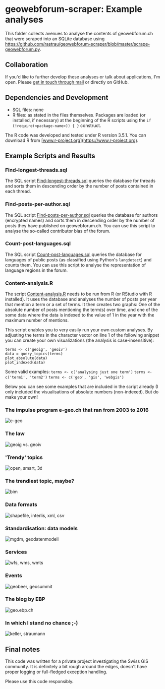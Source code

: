 # geowebforum-scraper: Example analyses
This folder collects avenues to analyse the contents of geowebforum.ch that were scraped into an SQLite database using https://github.com/rastrau/geowebforum-scraper/blob/master/scrape-geowebforum.py.

## Collaboration
If you'd like to further develop these analyses or talk about applications, I'm open. Please [get in touch through mail](mailto:ralph.straumann@gmail.com) or directly on GitHub.

## Dependencies and Development
- SQL files: none
- R files: as stated in the files themselves. Packages are loaded (or installed, if necessary) at the beginning of the R scripts using the `if (!require(<package-name>)) { }` construct.

The R code was developed and tested under R version 3.5.1. You can download R from [www.r-project.org](https://www.r-project.org).

## Example Scripts and Results

### Find-longest-threads.sql
The SQL script [Find-longest-threads.sql](https://github.com/rastrau/geowebforum-scraper/blob/master/example-analyses/Find-posts-per-author.sql) queries the database for threads and sorts them in descending order by the number of posts contained in each thread.

### Find-posts-per-author.sql
The SQL script [Find-posts-per-author.sql](https://github.com/rastrau/geowebforum-scraper/blob/master/example-analyses/Find-posts-per-author.sql) queries the database for authors (encrypted names) and sorts them in descending order by the number of posts they have published on geowebforum.ch. You can use this script to analyse the so-called contributor bias of the forum.

### Count-post-languages.sql
The SQL script [Count-post-languages.sql](https://github.com/rastrau/geowebforum-scraper/blob/master/example-analyses/Count-post-languages.sql) queries the database for languages of public posts (as classified using Python's `langdetect`) and counts them. You can use this script to analyse the representation of language regions in the forum.

### Content-analysis.R
The script [Content-analysis.R](https://github.com/rastrau/geowebforum-scraper/blob/master/example-analyses/Content-analysis.R) needs to be run from R (or RStudio with R installed). It uses the database and analyses the number of posts per year that mention a term or a set of terms. It then creates two graphs: One of the absolute number of posts mentioning the term(s) over time, and one of the some data where the data is indexed to the value of 1 in the year with the maximum number of mentions.

This script enables you to very easily run your own custom analyses. By adjusting the terms in the character vector on line 1 of the following snippet you can create your own visualizations (the analysis is case-insensitive):

```
terms <- c('geoig', 'geoiv')
data = query_topics(terms)
plot_absolute(data)
plot_indexed(data)
```

Some valid examples:
`terms <- c('analysing just one term')`
`terms <- c('term1', 'term2')`
`terms <- c('geo', 'gis', 'webgis')`

Below you can see some examples that are included in the script already (I only included the visualisations of absolute numbers (non-indexed). But do make your own!

### The impulse program e-geo.ch that ran from 2003 to 2016
![e-geo](https://github.com/rastrau/geowebforum-scraper/blob/master/example-analyses/e-geo-per-year--absolute.png "e-geo")

### The law
![geoig vs. geoiv](https://github.com/rastrau/geowebforum-scraper/blob/master/example-analyses/geoig-geoiv-per-year--absolute.png "geoig vs. geoiv")

### 'Trendy' topics
![open, smart, 3d](https://github.com/rastrau/geowebforum-scraper/blob/master/example-analyses/open-smart-3d-per-year--absolute.png "open, smart, 3d")

### The trendiest topic, maybe?
![bim](https://github.com/rastrau/geowebforum-scraper/blob/master/example-analyses/bim-per-year--absolute.png "bim")

### Data formats
![shapefile, interlis, xml, csv](https://github.com/rastrau/geowebforum-scraper/blob/master/example-analyses/shapefile-interlis-xml-csv-per-year--absolute.png "shapefile, interlis, xml, csv")

### Standardisation: data models
![mgdm, geodatenmodell](https://github.com/rastrau/geowebforum-scraper/blob/master/example-analyses/mgdm-geodatenmodell-per-year--absolute.png "mgdm, geodatenmodell")

### Services
![wfs, wms, wmts](https://github.com/rastrau/geowebforum-scraper/blob/master/example-analyses/wfs-wms-wmts-per-year--absolute.png "wfs, wms, wmts")

### Events
![geobeer, geosummit](https://github.com/rastrau/geowebforum-scraper/blob/master/example-analyses/geosummit-geobeer-per-year--absolute.png "geobeer, geosummit")

### The blog by EBP
![geo.ebp.ch](https://github.com/rastrau/geowebforum-scraper/blob/master/example-analyses/geo.ebp.ch-per-year--absolute.png "geo.ebp.ch")

### In which I stand no chance ;-)
![keller, straumann](https://github.com/rastrau/geowebforum-scraper/blob/master/example-analyses/keller-straumann-per-year--absolute.png "keller, straumann")

## Final notes
This code was written for a private project investigating the Swiss GIS community. It is definitely a bit rough around the edges, doesn't have proper logging or full-fledged exception handling.

Please use this code responsibly.
